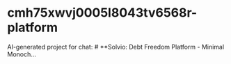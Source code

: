 # cmh75xwvj0005l8043tv6568r-platform
AI-generated project for chat: # **Solvio: Debt Freedom Platform - Minimal Monoch...
